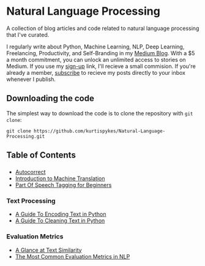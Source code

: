 # Natural Language Processing 

A collection of blog articles and code related to natural language processing that I've curated. 

I regularly write about Python, Machine Learning, NLP, Deep Learning, Freelancing, Productivity, 
and Self-Branding in my [Medium Blog](https://kurtispykes.medium.com). With a $5 a month commitment,
 you can unlock an unlimited access to stories on Medium. If you use my 
[sign-up](https://kurtispykes.medium.com/membership) link, I'll recieve a small commision. 
If you're already a member, [subscribe](https://kurtispykes.medium.com/subscribe) to recieve 
my posts directly to your inbox whenever I publish. 


## Downloading the code

The simplest way to download the code is to clone the repository with `git clone`: 
```
git clone https://github.com/kurtispykes/Natural-Language-Processing.git
```

## Table of Contents 
### 
* [Autocorrect](https://towardsdatascience.com/autocorrect-8c33f3b472a0)
* [Introduction to Machine Translation](https://towardsdatascience.com/introduction-to-machine-translation-5613f834e0be)
* [Part Of Speech Tagging for Beginners](https://towardsdatascience.com/part-of-speech-tagging-for-beginners-3a0754b2ebba)

### Text Processing
* [A Guide To Encoding Text in Python](https://towardsdatascience.com/a-guide-to-encoding-text-in-python-ef783e50f09e)
* [A Guide To Cleaning Text in Python](https://towardsdatascience.com/a-guide-to-cleaning-text-in-python-943356ac86ca)

### Evaluation Metrics
* [A Glance at Text Similarity](https://towardsdatascience.com/a-glance-at-text-similarity-52e607bfe920)
* [The Most Common Evaluation Metrics in NLP](https://towardsdatascience.com/the-most-common-evaluation-metrics-in-nlp-ced6a763ac8b)